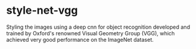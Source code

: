 # style-net-vgg

Styling the images using a deep cnn for object recognition developed and trained by Oxford's renowned Visual Geometry Group (VGG), which achieved very good performance on the ImageNet dataset.
